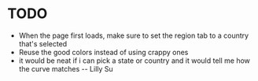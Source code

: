 # TODO

* When the page first loads, make sure to set the region tab to a country that's selected
* Reuse the good colors instead of using crappy ones
* it would be neat if i can pick a state or country and it would tell me how the curve matches -- Lilly Su
